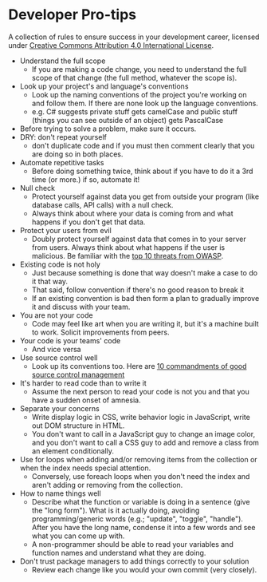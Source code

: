 # Developer Pro-tips
A collection of rules to ensure success in your development career, licensed under <a rel="license" href="http://creativecommons.org/licenses/by/4.0/">Creative Commons Attribution 4.0 International License</a>.
- Understand the full scope
  - If you are making a code change, you need to understand the full scope of that change (the full method, whatever the scope is).
- Look up your project's and language's conventions
  - Look up the naming conventions of the project you're working on and follow them. If there are none look up the language conventions.
  - e.g. C# suggests private stuff gets camelCase and public stuff (things you can see outside of an object) gets PascalCase 
- Before trying to solve a problem, make sure it occurs.
- DRY: don't repeat yourself
  - don't duplicate code and if you must then comment clearly that you are doing so in both places.
- Automate repetitive tasks
  - Before doing something twice, think about if you have to do it a 3rd time (or more.) if so, automate it!
- Null check
  - Protect yourself against data you get from outside your program (like database calls, API calls) with a null check.
  - Always think about where your data is coming from and what happens if you don't get that data.
- Protect your users from evil
  - Doubly protect yourself against data that comes in to your server from users. Always think about what happens if the user is malicious. Be familiar with the [top 10 threats from OWASP](https://www.owasp.org/index.php/OWASP_Top_Ten_Cheat_Sheet).
- Existing code is not holy
  - Just because something is done that way doesn't make a case to do it that way.
  - That said, follow convention if there's no good reason to break it
  - If an existing convention is bad then form a plan to gradually improve it and discuss with your team.
- You are not your code
  - Code may feel like art when you are writing it, but it's a machine built to work. Solicit improvements from peers.
- Your code is your teams' code
  - And vice versa
- Use source control well
  - Look up its conventions too. Here are [10 commandments of good source control management](https://www.troyhunt.com/10-commandments-of-good-source-control/)
- It's harder to read code than to write it
  - Assume the next person to read your code is not you and that you have a sudden onset of amnesia.
- Separate your concerns
  - Write display logic in CSS, write behavior logic in JavaScript, write out DOM structure in HTML.
  - You don't want to call in a JavaScript guy to change an image color, and you don't want to call a CSS guy to add and remove a class from an element conditionally.
- Use for loops when adding and/or removing items from the collection or when the index needs special attention.
  - Conversely, use foreach loops when you don't need the index and aren't adding or removing from the collection.
- How to name things well
  - Describe what the function or variable is doing in a sentence (give the "long form"). What is it actually doing, avoiding programming/generic words (e.g.; "update", "toggle", "handle"). After you have the long name, condense it into a few words and see what you can come up with.
  - A non-programmer should be able to read your variables and function names and understand what they are doing.
- Don't trust package managers to add things correctly to your solution
  - Review each change like you would your own commit (very closely).
